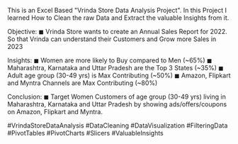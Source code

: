 This is an Excel Based "Vrinda Store Data Analysis Project". In this Project I learned How to Clean the raw Data and Extract the valuable Insights from it. 

Objective:
◼ Vrinda Store wants to create an Annual Sales Report for 2022. So that Vrinda can understand their Customers and Grow more Sales in 2023

Insights:
◼ Women are more likely to Buy compared to Men (~65%) 
◼ Maharashtra, Karnataka and Uttar Pradesh are the Top 3 States (~35%)
◼ Adult age group (30-49 yrs) is Max Contributing (~50%)
◼ Amazon, Flipkart and Myntra Channels are Max Contributing (~80%)

Conclusion:
◼ Target Women Customers of age group (30-49 yrs) living in Maharashtra, Karnataka and Uttar Pradesh by showing ads/offers/coupons on Amazon, Flipkart and Myntra.

#VrindaStoreDataAnalysis #DataCleaning #DataVisualization #FilteringData #PivotTables #PivotCharts #Slicers #ValuableInsights

